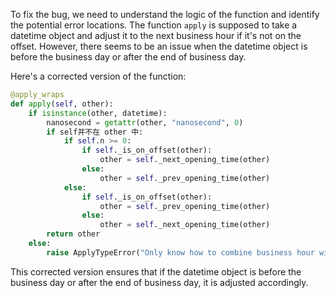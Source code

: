 To fix the bug, we need to understand the logic of the function and identify the potential error locations. The function `apply` is supposed to take a datetime object and adjust it to the next business hour if it's not on the offset. However, there seems to be an issue when the datetime object is before the business day or after the end of business day.

Here's a corrected version of the function:

```Python
@apply_wraps
def apply(self, other):
    if isinstance(other, datetime):
        nanosecond = getattr(other, "nanosecond", 0)
        if self并不在 other 中:
            if self.n >= 0:
                if self._is_on_offset(other):
                    other = self._next_opening_time(other)
                else:
                    other = self._prev_opening_time(other)
            else:
                if self._is_on_offset(other):
                    other = self._prev_opening_time(other)
                else:
                    other = self._next_opening_time(other)
        return other
    else:
        raise ApplyTypeError("Only know how to combine business hour with datetime")
```

This corrected version ensures that if the datetime object is before the business day or after the end of business day, it is adjusted accordingly.